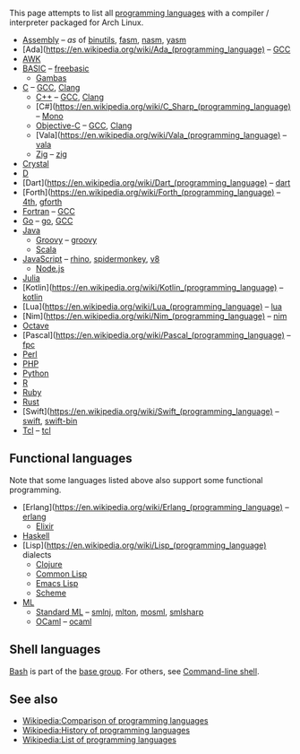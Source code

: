 This page attempts to list all [programming languages](https://en.wikipedia.org/wiki/Programming_language "wikipedia:Programming language") with a compiler / interpreter packaged for Arch Linux.

*   [Assembly](https://en.wikipedia.org/wiki/Assembly_language "wikipedia:Assembly language") – *as* of [binutils](https://www.archlinux.org/packages/?name=binutils), [fasm](https://www.archlinux.org/packages/?name=fasm), [nasm](https://www.archlinux.org/packages/?name=nasm), [yasm](https://www.archlinux.org/packages/?name=yasm)
*   [Ada](https://en.wikipedia.org/wiki/Ada_(programming_language) – [GCC](/index.php/GCC "GCC")
*   [AWK](/index.php/AWK "AWK")
*   [BASIC](https://en.wikipedia.org/wiki/BASIC "wikipedia:BASIC") – [freebasic](https://www.archlinux.org/packages/?name=freebasic)
    *   [Gambas](/index.php/Gambas "Gambas")
*   [C](/index.php/C "C") – [GCC](/index.php/GCC "GCC"), [Clang](/index.php/Clang "Clang")
    *   [C++](/index.php/C%2B%2B "C++") – [GCC](/index.php/GCC "GCC"), [Clang](/index.php/Clang "Clang")
    *   [C#](https://en.wikipedia.org/wiki/C_Sharp_(programming_language) – [Mono](/index.php/Mono "Mono")
    *   [Objective-C](https://en.wikipedia.org/wiki/Objective-C "wikipedia:Objective-C") – [GCC](/index.php/GCC "GCC"), [Clang](/index.php/Clang "Clang")
    *   [Vala](https://en.wikipedia.org/wiki/Vala_(programming_language) – [vala](https://www.archlinux.org/packages/?name=vala)
    *   [Zig](https://ziglang.org/) – [zig](https://www.archlinux.org/packages/?name=zig)
*   [Crystal](/index.php/Crystal "Crystal")
*   [D](/index.php/D "D")
*   [Dart](https://en.wikipedia.org/wiki/Dart_(programming_language) – [dart](https://www.archlinux.org/packages/?name=dart)
*   [Forth](https://en.wikipedia.org/wiki/Forth_(programming_language) – [4th](https://aur.archlinux.org/packages/4th/), [gforth](https://aur.archlinux.org/packages/gforth/)
*   [Fortran](https://en.wikipedia.org/wiki/Fortran "wikipedia:Fortran") – [GCC](/index.php/GCC "GCC")
*   [Go](/index.php/Go "Go") – [go](https://www.archlinux.org/packages/?name=go), [GCC](/index.php/GCC "GCC")
*   [Java](/index.php/Java "Java")
    *   [Groovy](https://en.wikipedia.org/wiki/Apache_Groovy "wikipedia:Apache Groovy") – [groovy](https://www.archlinux.org/packages/?name=groovy)
    *   [Scala](/index.php/Scala "Scala")
*   [JavaScript](https://en.wikipedia.org/wiki/JavaScript "wikipedia:JavaScript") – [rhino](https://www.archlinux.org/packages/?name=rhino), [spidermonkey](https://aur.archlinux.org/packages/spidermonkey/), [v8](https://aur.archlinux.org/packages/v8/)
    *   [Node.js](/index.php/Node.js "Node.js")
*   [Julia](/index.php/Julia "Julia")
*   [Kotlin](https://en.wikipedia.org/wiki/Kotlin_(programming_language) – [kotlin](https://www.archlinux.org/packages/?name=kotlin)
*   [Lua](https://en.wikipedia.org/wiki/Lua_(programming_language) – [lua](https://www.archlinux.org/packages/?name=lua)
*   [Nim](https://en.wikipedia.org/wiki/Nim_(programming_language) – [nim](https://www.archlinux.org/packages/?name=nim)
*   [Octave](/index.php/Octave "Octave")
*   [Pascal](https://en.wikipedia.org/wiki/Pascal_(programming_language) – [fpc](https://www.archlinux.org/packages/?name=fpc)
*   [Perl](/index.php/Perl "Perl")
*   [PHP](/index.php/PHP "PHP")
*   [Python](/index.php/Python "Python")
*   [R](/index.php/R "R")
*   [Ruby](/index.php/Ruby "Ruby")
*   [Rust](/index.php/Rust "Rust")
*   [Swift](https://en.wikipedia.org/wiki/Swift_(programming_language) – [swift](https://aur.archlinux.org/packages/swift/), [swift-bin](https://aur.archlinux.org/packages/swift-bin/)
*   [Tcl](https://en.wikipedia.org/wiki/Tcl "wikipedia:Tcl") – [tcl](https://www.archlinux.org/packages/?name=tcl)

## Functional languages

Note that some languages listed above also support some functional programming.

*   [Erlang](https://en.wikipedia.org/wiki/Erlang_(programming_language) – [erlang](https://www.archlinux.org/packages/?name=erlang)
    *   [Elixir](/index.php/Elixir "Elixir")
*   [Haskell](/index.php/Haskell "Haskell")
*   [Lisp](https://en.wikipedia.org/wiki/Lisp_(programming_language) dialects
    *   [Clojure](/index.php/Clojure "Clojure")
    *   [Common Lisp](/index.php/Common_Lisp "Common Lisp")
    *   [Emacs Lisp](/index.php/Emacs_Lisp "Emacs Lisp")
    *   [Scheme](/index.php/Scheme "Scheme")
*   [ML](https://en.wikipedia.org/wiki/ML_(programming_language) "wikipedia:ML (programming language)")
    *   [Standard ML](https://en.wikipedia.org/wiki/Standard_ML "wikipedia:Standard ML") – [smlnj](https://www.archlinux.org/packages/?name=smlnj), [mlton](https://www.archlinux.org/packages/?name=mlton), [mosml](https://aur.archlinux.org/packages/mosml/), [smlsharp](https://aur.archlinux.org/packages/smlsharp/)
    *   [OCaml](https://en.wikipedia.org/wiki/OCaml "wikipedia:OCaml") – [ocaml](https://www.archlinux.org/packages/?name=ocaml)

## Shell languages

[Bash](/index.php/Bash "Bash") is part of the [base group](/index.php/Base_group "Base group"). For others, see [Command-line shell](/index.php/Command-line_shell "Command-line shell").

## See also

*   [Wikipedia:Comparison of programming languages](https://en.wikipedia.org/wiki/Comparison_of_programming_languages "wikipedia:Comparison of programming languages")
*   [Wikipedia:History of programming languages](https://en.wikipedia.org/wiki/History_of_programming_languages "wikipedia:History of programming languages")
*   [Wikipedia:List of programming languages](https://en.wikipedia.org/wiki/List_of_programming_languages "wikipedia:List of programming languages")